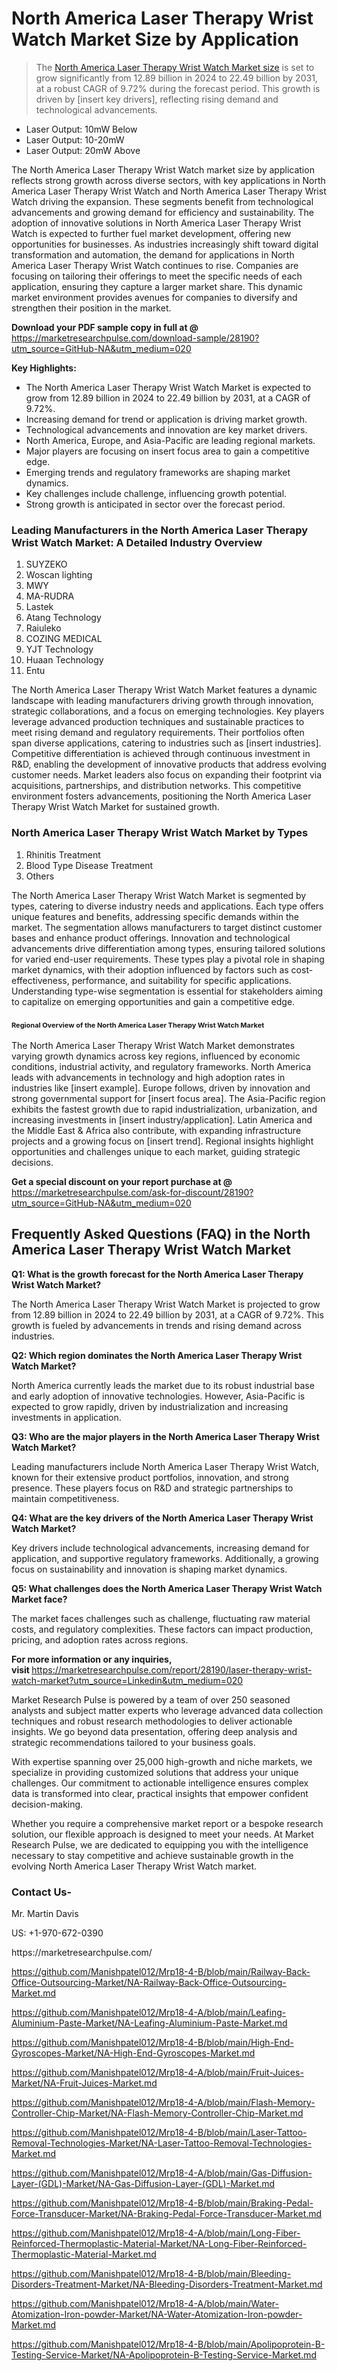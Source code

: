 <h1>North America Laser Therapy Wrist Watch Market&nbsp;Size by Application</h1><blockquote><p>The <a href="https://marketresearchpulse.com/download-sample/28190?utm_source=GitHub-NA&amp;utm_medium=020">North America Laser Therapy Wrist Watch Market size</a> is set to grow significantly from 12.89 billion in 2024 to 22.49 billion by 2031, at a robust CAGR of 9.72% during the forecast period. This growth is driven by [insert key drivers], reflecting rising demand and technological advancements.</p></blockquote><ul><li>Laser Output: 10mW Below<li> Laser Output: 10-20mW<li> Laser Output: 20mW Above</li></ul><p>The North America Laser Therapy Wrist Watch market size by application reflects strong growth across diverse sectors, with key applications in North America Laser Therapy Wrist Watch and North America Laser Therapy Wrist Watch driving the expansion. These segments benefit from technological advancements and growing demand for efficiency and sustainability. The adoption of innovative solutions in North America Laser Therapy Wrist Watch is expected to further fuel market development, offering new opportunities for businesses. As industries increasingly shift toward digital transformation and automation, the demand for applications in North America Laser Therapy Wrist Watch continues to rise. Companies are focusing on tailoring their offerings to meet the specific needs of each application, ensuring they capture a larger market share. This dynamic market environment provides avenues for companies to diversify and strengthen their position in the market.</p><p><strong>Download your PDF sample copy in full at @ </strong><a href="https://marketresearchpulse.com/download-sample/28190?utm_source=GitHub-NA&amp;utm_medium=020">https://marketresearchpulse.com/download-sample/28190?utm_source=GitHub-NA&amp;utm_medium=020</a></p><p><strong>Key Highlights: </strong></p><ul><li>The North America Laser Therapy Wrist Watch Market is expected to grow from 12.89 billion in 2024 to 22.49 billion by 2031, at a CAGR of 9.72%.</li><li>Increasing demand for trend or application is driving market growth.</li><li>Technological advancements and innovation are key market drivers.</li><li>North America, Europe, and Asia-Pacific are leading regional markets.</li><li>Major players are focusing on insert focus area to gain a competitive edge.</li><li>Emerging trends and regulatory frameworks are shaping market dynamics.</li><li>Key challenges include challenge, influencing growth potential.</li><li>Strong growth is anticipated in sector over the forecast period.</li></ul><h3>Leading Manufacturers in the North America Laser Therapy Wrist Watch Market: A Detailed Industry Overview</h3><ol><li>SUYZEKO</li><li>Woscan lighting</li><li>MWY</li><li>MA-RUDRA</li><li>Lastek</li><li>Atang Technology</li><li>Raiuleko</li><li>COZING MEDICAL</li><li>YJT Technology</li><li>Huaan Technology</li><li>Entu</li></ol><div class="flex max-w-full flex-col flex-grow"><div class="min-h-8 text-message flex w-full flex-col items-end gap-2 whitespace-normal break-words [.text-message+&amp;]:mt-5" dir="auto" data-message-author-role="assistant" data-message-id="fd8432e4-4910-450d-b182-61b7bfb0a01f" data-message-model-slug="gpt-4o"><div class="flex w-full flex-col gap-1 empty:hidden first:pt-[3px]"><div class="markdown prose w-full break-words dark:prose-invert light"><p>The North America Laser Therapy Wrist Watch Market features a dynamic landscape with leading manufacturers driving growth through innovation, strategic collaborations, and a focus on emerging technologies. Key players leverage advanced production techniques and sustainable practices to meet rising demand and regulatory requirements. Their portfolios often span diverse applications, catering to industries such as [insert industries]. Competitive differentiation is achieved through continuous investment in R&amp;D, enabling the development of innovative products that address evolving customer needs. Market leaders also focus on expanding their footprint via acquisitions, partnerships, and distribution networks. This competitive environment fosters advancements, positioning the North America Laser Therapy Wrist Watch Market for sustained growth.</p></div></div></div></div><h3>North America Laser Therapy Wrist Watch Market by Types</h3><ol><li>Rhinitis Treatment<li> Blood Type Disease Treatment<li> Others</li></ol><div class="flex max-w-full flex-col flex-grow"><div class="min-h-8 text-message flex w-full flex-col items-end gap-2 whitespace-normal break-words [.text-message+&amp;]:mt-5" dir="auto" data-message-author-role="assistant" data-message-id="084470be-0bb7-4664-bddf-5156b4f41249" data-message-model-slug="gpt-4o-mini"><div class="flex w-full flex-col gap-1 empty:hidden first:pt-[3px]"><div class="markdown prose w-full break-words dark:prose-invert light"><p>The North America Laser Therapy Wrist Watch Market is segmented by types, catering to diverse industry needs and applications. Each type offers unique features and benefits, addressing specific demands within the market. The segmentation allows manufacturers to target distinct customer bases and enhance product offerings. Innovation and technological advancements drive differentiation among types, ensuring tailored solutions for varied end-user requirements. These types play a pivotal role in shaping market dynamics, with their adoption influenced by factors such as cost-effectiveness, performance, and suitability for specific applications. Understanding type-wise segmentation is essential for stakeholders aiming to capitalize on emerging opportunities and gain a competitive edge.</p></div></div></div></div><h3><span style="font-size: 11px;">Regional Overview of the North America Laser Therapy Wrist Watch Market</span></h3><div class="flex max-w-full flex-col flex-grow"><div class="min-h-8 text-message flex w-full flex-col items-end gap-2 whitespace-normal break-words [.text-message+&amp;]:mt-5" dir="auto" data-message-author-role="assistant" data-message-id="e9038762-ce64-4e30-91c9-9bd413514231" data-message-model-slug="gpt-4o-mini"><div class="flex w-full flex-col gap-1 empty:hidden first:pt-[3px]"><div class="markdown prose w-full break-words dark:prose-invert light"><p>The North America Laser Therapy Wrist Watch Market demonstrates varying growth dynamics across key regions, influenced by economic conditions, industrial activity, and regulatory frameworks. North America leads with advancements in technology and high adoption rates in industries like [insert example]. Europe follows, driven by innovation and strong governmental support for [insert focus area]. The Asia-Pacific region exhibits the fastest growth due to rapid industrialization, urbanization, and increasing investments in [insert industry/application]. Latin America and the Middle East &amp; Africa also contribute, with expanding infrastructure projects and a growing focus on [insert trend]. Regional insights highlight opportunities and challenges unique to each market, guiding strategic decisions.</p></div></div></div></div><p><strong>Get a special discount on your report purchase at @ </strong><a href="https://marketresearchpulse.com/ask-for-discount/28190?utm_source=GitHub-NA&amp;utm_medium=020">https://marketresearchpulse.com/ask-for-discount/28190?utm_source=GitHub-NA&amp;utm_medium=020</a></p><h2>Frequently Asked Questions (FAQ) in the North America Laser Therapy Wrist Watch Market</h2><p><strong>Q1: What is the growth forecast for the North America Laser Therapy Wrist Watch Market?</strong></p><p>The North America Laser Therapy Wrist Watch Market is projected to grow from 12.89 billion in 2024 to 22.49 billion by 2031, at a CAGR of 9.72%. This growth is fueled by advancements in trends and rising demand across industries.</p><p><strong>Q2: Which region dominates the North America Laser Therapy Wrist Watch Market?</strong></p><p>North America currently leads the market due to its robust industrial base and early adoption of innovative technologies. However, Asia-Pacific is expected to grow rapidly, driven by industrialization and increasing investments in application.</p><p><strong>Q3: Who are the major players in the North America Laser Therapy Wrist Watch Market?</strong></p><p>Leading manufacturers include North America Laser Therapy Wrist Watch, known for their extensive product portfolios, innovation, and strong presence. These players focus on R&amp;D and strategic partnerships to maintain competitiveness.</p><p><strong>Q4: What are the key drivers of the North America Laser Therapy Wrist Watch Market?</strong></p><p>Key drivers include technological advancements, increasing demand for application, and supportive regulatory frameworks. Additionally, a growing focus on sustainability and innovation is shaping market dynamics.</p><p><strong>Q5: What challenges does the North America Laser Therapy Wrist Watch Market face?</strong></p><p>The market faces challenges such as challenge, fluctuating raw material costs, and regulatory complexities. These factors can impact production, pricing, and adoption rates across regions.</p><p><strong>For more information or any inquiries, visit&nbsp;</strong><a href="https://marketresearchpulse.com/report/28190/laser-therapy-wrist-watch-market?utm_source=Linkedin&utm_medium=020">https://marketresearchpulse.com/report/28190/laser-therapy-wrist-watch-market?utm_source=Linkedin&utm_medium=020</a></p><p>Market Research Pulse is powered by a team of over 250 seasoned analysts and subject matter experts who leverage advanced data collection techniques and robust research methodologies to deliver actionable insights. We go beyond data presentation, offering deep analysis and strategic recommendations tailored to your business goals.</p><p>With expertise spanning over 25,000 high-growth and niche markets, we specialize in providing customized solutions that address your unique challenges. Our commitment to actionable intelligence ensures complex data is transformed into clear, practical insights that empower confident decision-making.</p><p>Whether you require a comprehensive market report or a bespoke research solution, our flexible approach is designed to meet your needs. At Market Research Pulse, we are dedicated to equipping you with the intelligence necessary to stay competitive and achieve sustainable growth in the evolving North America Laser Therapy Wrist Watch market.</p><h3><strong>Contact Us-</strong></h3><p>Mr. Martin Davis</p><p>US: +1-970-672-0390</p><p>https://marketresearchpulse.com/</p><p><a href="https://github.com/Manishpatel012/Mrp18-4-B/blob/main/Railway-Back-Office-Outsourcing-Market/NA-Railway-Back-Office-Outsourcing-Market.md">https://github.com/Manishpatel012/Mrp18-4-B/blob/main/Railway-Back-Office-Outsourcing-Market/NA-Railway-Back-Office-Outsourcing-Market.md</a></p><p><a href="https://github.com/Manishpatel012/Mrp18-4-A/blob/main/Leafing-Aluminium-Paste-Market/NA-Leafing-Aluminium-Paste-Market.md">https://github.com/Manishpatel012/Mrp18-4-A/blob/main/Leafing-Aluminium-Paste-Market/NA-Leafing-Aluminium-Paste-Market.md</a></p><p><a href="https://github.com/Manishpatel012/Mrp18-4-B/blob/main/High-End-Gyroscopes-Market/NA-High-End-Gyroscopes-Market.md">https://github.com/Manishpatel012/Mrp18-4-B/blob/main/High-End-Gyroscopes-Market/NA-High-End-Gyroscopes-Market.md</a></p><p><a href="https://github.com/Manishpatel012/Mrp18-4-A/blob/main/Fruit-Juices-Market/NA-Fruit-Juices-Market.md">https://github.com/Manishpatel012/Mrp18-4-A/blob/main/Fruit-Juices-Market/NA-Fruit-Juices-Market.md</a></p><p><a href="https://github.com/Manishpatel012/Mrp18-4-A/blob/main/Flash-Memory-Controller-Chip-Market/NA-Flash-Memory-Controller-Chip-Market.md">https://github.com/Manishpatel012/Mrp18-4-A/blob/main/Flash-Memory-Controller-Chip-Market/NA-Flash-Memory-Controller-Chip-Market.md</a></p><p><a href="https://github.com/Manishpatel012/Mrp18-4-B/blob/main/Laser-Tattoo-Removal-Technologies-Market/NA-Laser-Tattoo-Removal-Technologies-Market.md">https://github.com/Manishpatel012/Mrp18-4-B/blob/main/Laser-Tattoo-Removal-Technologies-Market/NA-Laser-Tattoo-Removal-Technologies-Market.md</a></p><p><a href="https://github.com/Manishpatel012/Mrp18-4-A/blob/main/Gas-Diffusion-Layer-(GDL)-Market/NA-Gas-Diffusion-Layer-(GDL)-Market.md">https://github.com/Manishpatel012/Mrp18-4-A/blob/main/Gas-Diffusion-Layer-(GDL)-Market/NA-Gas-Diffusion-Layer-(GDL)-Market.md</a></p><p><a href="https://github.com/Manishpatel012/Mrp18-4-B/blob/main/Braking-Pedal-Force-Transducer-Market/NA-Braking-Pedal-Force-Transducer-Market.md">https://github.com/Manishpatel012/Mrp18-4-B/blob/main/Braking-Pedal-Force-Transducer-Market/NA-Braking-Pedal-Force-Transducer-Market.md</a></p><p><a href="https://github.com/Manishpatel012/Mrp18-4-A/blob/main/Long-Fiber-Reinforced-Thermoplastic-Material-Market/NA-Long-Fiber-Reinforced-Thermoplastic-Material-Market.md">https://github.com/Manishpatel012/Mrp18-4-A/blob/main/Long-Fiber-Reinforced-Thermoplastic-Material-Market/NA-Long-Fiber-Reinforced-Thermoplastic-Material-Market.md</a></p><p><a href="https://github.com/Manishpatel012/Mrp18-4-B/blob/main/Bleeding-Disorders-Treatment-Market/NA-Bleeding-Disorders-Treatment-Market.md">https://github.com/Manishpatel012/Mrp18-4-B/blob/main/Bleeding-Disorders-Treatment-Market/NA-Bleeding-Disorders-Treatment-Market.md</a></p><p><a href="https://github.com/Manishpatel012/Mrp18-4-A/blob/main/Water-Atomization-Iron-powder-Market/NA-Water-Atomization-Iron-powder-Market.md">https://github.com/Manishpatel012/Mrp18-4-A/blob/main/Water-Atomization-Iron-powder-Market/NA-Water-Atomization-Iron-powder-Market.md</a></p><p><a href="https://github.com/Manishpatel012/Mrp18-4-B/blob/main/Apolipoprotein-B-Testing-Service-Market/NA-Apolipoprotein-B-Testing-Service-Market.md">https://github.com/Manishpatel012/Mrp18-4-B/blob/main/Apolipoprotein-B-Testing-Service-Market/NA-Apolipoprotein-B-Testing-Service-Market.md</a></p>
